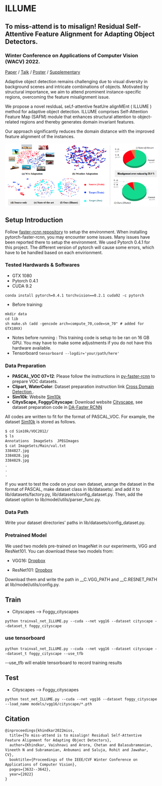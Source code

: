 # ILLUME

## To miss-attend is to misalign! Residual Self-Attentive Feature Alignment for Adapting Object Detectors.

###  Winter Conference on Applications of Computer Vision (WACV) 2022.

[Paper](https://openaccess.thecvf.com/content/WACV2022/papers/Khindkar_To_Miss-Attend_Is_to_Misalign_Residual_Self-Attentive_Feature_Alignment_for_WACV_2022_paper.pdf) / [Talk](https://youtu.be/sbUWeQJ3lys) / [Poster](https://docs.google.com/presentation/d/1S0Ei25aynJETC15JXNUsN_vqxQG_izMR4h-G5N1Qu1w/edit?usp=sharing) / [Supplementary](https://www.google.com/url?q=https%3A%2F%2Fopenaccess.thecvf.com%2Fcontent%2FWACV2022%2Fsupplemental%2FKhindkar_To_Miss-Attend_Is_WACV_2022_supplemental.pdf&sa=D&sntz=1&usg=AOvVaw2s5mbu0QqXXpS6n0-ao8Qf)

Adaptive object detection remains challenging due to visual diversity in background scenes and intricate combinations of objects. Motivated by structural importance, we aim to attend prominent instance-specific regions, overcoming the feature misalignment issue. 

We propose a novel resIduaL seLf-attentive featUre alignMEnt ( ILLUME ) method for adaptive object detection. ILLUME comprises Self-Attention Feature Map (SAFM) module that enhances structural attention to object-related regions and thereby generates domain invariant features.

Our approach significantly reduces the domain distance with the improved feature alignment of the instances.

![Visualisation_analysis](https://github.com/Vaishnvi/ILLUME/blob/master/imgs/vis_updted_mis_al_er.png)




## Setup Introduction
Follow [faster-rcnn repository](https://github.com/jwyang/faster-rcnn.pytorch)
 to setup the environment. When installing pytorch-faster-rcnn, you may encounter some issues.
Many issues have been reported there to setup the environment. We used Pytorch 0.4.1 for this project.
The different version of pytorch will cause some errors, which have to be handled based on each envirionment.

### Tested Hardwards & Softwares
- GTX 1080
- Pytorch 0.4.1
- CUDA 9.2
```
conda install pytorch=0.4.1 torchvision==0.2.1 cuda92 -c pytorch
```
- Before training:
```
mkdir data
cd lib
sh make.sh (add -gencode arch=compute_70,code=sm_70" # added for GTX10XX)
```

- Notes before running : This training code is setup to be ran on 16 GB GPU. You may have to make some adjustments if you do not have this hardware available.
- Tensorboard
`tensorboard --logdir='your/path/here'`


### Data Preparation

* **PASCAL_VOC 07+12**: Please follow the instructions in [py-faster-rcnn](https://github.com/rbgirshick/py-faster-rcnn#beyond-the-demo-installation-for-training-and-testing-models) to prepare VOC datasets.
* **Clipart, WaterColor**: Dataset preparation instruction link [Cross Domain Detection ](https://github.com/naoto0804/cross-domain-detection/tree/master/datasets). 
* **Sim10k**: Website [Sim10k](https://fcav.engin.umich.edu/sim-dataset/)
* **CitysScape, FoggyCityscape**: Download website [Cityscape](https://www.cityscapes-dataset.com/), see dataset preparation code in [DA-Faster RCNN](https://github.com/yuhuayc/da-faster-rcnn/tree/master/prepare_data)

All codes are written to fit for the format of PASCAL_VOC.
For example, the dataset [Sim10k](https://fcav.engin.umich.edu/sim-dataset/) is stored as follows.

```
$ cd Sim10k/VOC2012/
$ ls
Annotations  ImageSets  JPEGImages
$ cat ImageSets/Main/val.txt
3384827.jpg
3384828.jpg
3384829.jpg
.
.
.
```
If you want to test the code on your own dataset, arange the dataset
 in the format of PASCAL, make dataset class in lib/datasets/. and add
 it to  lib/datasets/factory.py, lib/datasets/config_dataset.py. Then, add the dataset option to lib/model/utils/parser_func.py.

### Data Path
Write your dataset directories' paths in lib/datasets/config_dataset.py.

### Pretrained Model

We used two models pre-trained on ImageNet in our experiments, VGG and ResNet101. You can download these two models from:

* VGG16: [Dropbox](https://www.dropbox.com/s/s3brpk0bdq60nyb/vgg16_caffe.pth?dl=0)

* ResNet101: [Dropbox](https://www.dropbox.com/s/iev3tkbz5wyyuz9/resnet101_caffe.pth?dl=0)

Download them and write the path in __C.VGG_PATH and __C.RESNET_PATH at lib/model/utils/config.py.


## Train
- Cityscapes --> Foggy_cityscapes
```
python trainval_net_ILLUME.py --cuda --net vgg16 --dataset cityscape --dataset_t foggy_cityscape
```
### use tensorboard
```
python trainval_net_ILLUME.py --cuda --net vgg16 --dataset cityscape --dataset_t foggy_cityscape --use_tfb
```
--use_tfb will enable tensorboard to record training results

## Test
- Cityscapes --> Foggy_cityscapes
```
python test_net_ILLUME.py --cuda --net vgg16 --dataset foggy_cityscape --load_name models/vgg16/cityscape/*.pth
```

## Citation
```
@inproceedings{khindkar2022miss,
  title={To miss-attend is to misalign! Residual Self-Attentive Feature Alignment for Adapting Object Detectors},
  author={Khindkar, Vaishnavi and Arora, Chetan and Balasubramanian, Vineeth N and Subramanian, Anbumani and Saluja, Rohit and Jawahar, CV},
  booktitle={Proceedings of the IEEE/CVF Winter Conference on Applications of Computer Vision},
  pages={3632--3642},
  year={2022}
}
```




